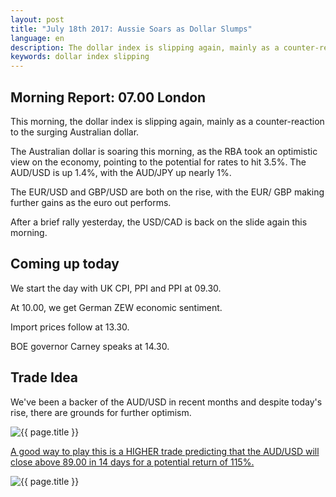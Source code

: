 ```yaml
---
layout: post
title: "July 18th 2017: Aussie Soars as Dollar Slumps"
language: en
description: The dollar index is slipping again, mainly as a counter-reaction to the surging Australian dollar
keywords: dollar index slipping
---
```

## Morning Report: 07.00 London

This morning, the dollar index is slipping again, mainly as a counter-reaction to the surging Australian dollar. 

The Australian dollar is soaring this morning, as the RBA took an optimistic view on the economy, pointing to the potential for rates to hit 3.5%. The AUD/USD is up 1.4%, with the AUD/JPY up nearly 1%. 

The EUR/USD and GBP/USD are both on the rise, with the EUR/ GBP making further gains as the euro out performs. 

After a brief rally yesterday, the USD/CAD is back on the slide again this morning. 

## Coming up today

We start the day with UK CPI, PPI and PPI at 09.30. 

At 10.00, we get German ZEW economic sentiment. 

Import prices follow at 13.30. 

BOE governor Carney speaks at 14.30. 

## Trade Idea

We've been a backer of the AUD/USD in recent months and despite today's rise, there are grounds for further optimism. 

<img class="post-image" src="{{ site.url }}/images/2017-07-18_07-15-10.jpg" alt="{{ page.title }}" title="{{ page.title }}">

<a href="%LINK%%?currency=GBP&market=forex&underlying=frxAUDJPY&formname=higherlower&duration_amount=14&duration_units=d&amount=10&amount_type=payout&expiry_type=duration&barrier=89.00" target="_blank">A good way to play this is a HIGHER trade predicting that the AUD/USD will close above 89.00 in 14 days for a potential return of 115%.</a>

<img class="post-image" src="{{ site.url }}/images/2017-07-18_07-16-44.jpg" alt="{{ page.title }}" title="{{ page.title }}">